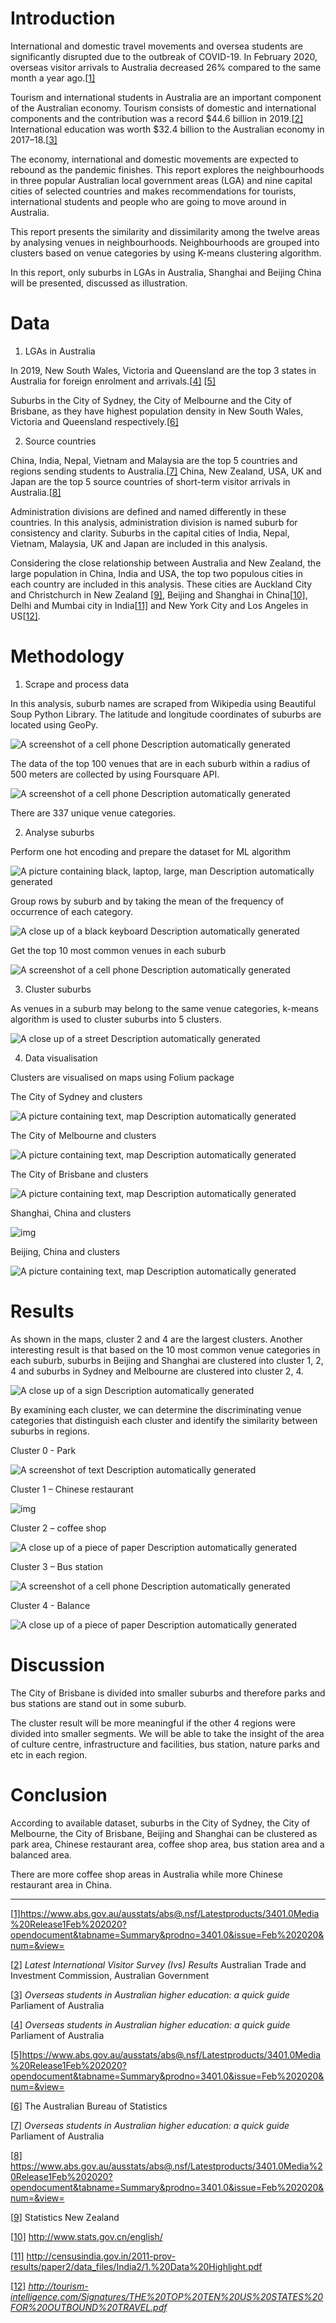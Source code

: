 # Introduction

International and domestic travel movements and oversea students are significantly disrupted due to the outbreak of COVID-19. In February 2020, overseas visitor arrivals to Australia decreased 26% compared to the same month a year ago.[[1\]](#_ftn1) 

Tourism and international students in Australia are an important component of the Australian economy. Tourism consists of domestic and international components and the contribution was a record $44.6 billion in 2019.[[2\]](#_ftn2) International education was worth $32.4 billion to the Australian economy in 2017–18.[[3\]](#_ftn3) 

The economy, international and domestic movements are expected to rebound as the pandemic finishes. This report explores the neighbourhoods in three popular Australian local government areas (LGA) and nine capital cities of selected countries and makes recommendations for tourists, international students and people who are going to move around in Australia. 

This report presents the similarity and dissimilarity among the twelve areas by analysing venues in neighbourhoods. Neighbourhoods are grouped into clusters based on venue categories by using K-means clustering algorithm.

In this report, only suburbs in LGAs in Australia, Shanghai and Beijing China will be presented, discussed as illustration.

# Data

1. LGAs in Australia

In 2019, New South Wales, Victoria and Queensland are the top 3 states in Australia for foreign enrolment and arrivals.[[4\]](#_ftn4) [[5\]](#_ftn5) 

Suburbs in the City of Sydney, the City of Melbourne and the City of Brisbane, as they have highest population density in New South Wales, Victoria and Queensland respectively.[[6\]](#_ftn6)

2. Source countries

China, India, Nepal, Vietnam and Malaysia are the top 5 countries and regions sending students to Australia.[[7\]](#_ftn7) China, New Zealand, USA, UK and Japan are the top 5 source countries of short-term visitor arrivals in Australia.[[8\]](#_ftn8)

Administration divisions are defined and named differently in these countries. In this analysis, administration division is named suburb for consistency and clarity. Suburbs in the capital cities of India, Nepal, Vietnam, Malaysia, UK and Japan are included in this analysis. 

Considering the close relationship between Australia and New Zealand, the large population in China, India and USA, the top two populous cities in each country are included in this analysis. These cities are Auckland City and Christchurch in New Zealand [[9\]](#_ftn9), Beijing and Shanghai in China[[10\]](#_ftn10), Delhi and Mumbai city in India[[11\]](#_ftn11) and New York City and Los Angeles in US[[12\]](#_ftn12).

# Methodology

1. Scrape and process data

In this analysis, suburb names are scraped from Wikipedia using Beautiful Soup Python Library. The latitude and longitude coordinates of suburbs are located using GeoPy.

![A screenshot of a cell phone  Description automatically generated](file:////Users/xiao/Library/Group%20Containers/UBF8T346G9.Office/TemporaryItems/msohtmlclip/clip_image001.png)

The data of the top 100 venues that are in each suburb within a radius of 500 meters are collected by using Foursquare API.

![A screenshot of a cell phone  Description automatically generated](file:////Users/xiao/Library/Group%20Containers/UBF8T346G9.Office/TemporaryItems/msohtmlclip/clip_image002.png)

There are 337 unique venue categories.

2. Analyse suburbs

Perform one hot encoding and prepare the dataset for ML algorithm

![A picture containing black, laptop, large, man  Description automatically generated](file:////Users/xiao/Library/Group%20Containers/UBF8T346G9.Office/TemporaryItems/msohtmlclip/clip_image003.png)

Group rows by suburb and by taking the mean of the frequency of occurrence of each category.

![A close up of a black keyboard  Description automatically generated](file:////Users/xiao/Library/Group%20Containers/UBF8T346G9.Office/TemporaryItems/msohtmlclip/clip_image004.png)

Get the top 10 most common venues in each suburb

![A screenshot of a cell phone  Description automatically generated](file:////Users/xiao/Library/Group%20Containers/UBF8T346G9.Office/TemporaryItems/msohtmlclip/clip_image005.png)

3.  Cluster suburbs

As venues in a suburb may belong to the same venue categories, k-means algorithm is used to cluster suburbs into 5 clusters. 

![A close up of a street  Description automatically generated](file:////Users/xiao/Library/Group%20Containers/UBF8T346G9.Office/TemporaryItems/msohtmlclip/clip_image006.png)

4. Data visualisation

Clusters are visualised on maps using Folium package

The City of Sydney and clusters

![A picture containing text, map  Description automatically generated](file:////Users/xiao/Library/Group%20Containers/UBF8T346G9.Office/TemporaryItems/msohtmlclip/clip_image007.png)

The City of Melbourne and clusters

![A picture containing text, map  Description automatically generated](file:////Users/xiao/Library/Group%20Containers/UBF8T346G9.Office/TemporaryItems/msohtmlclip/clip_image008.png)

The City of Brisbane and clusters

![A picture containing text, map  Description automatically generated](file:////Users/xiao/Library/Group%20Containers/UBF8T346G9.Office/TemporaryItems/msohtmlclip/clip_image009.png)

Shanghai, China and clusters

![img](file:////Users/xiao/Library/Group%20Containers/UBF8T346G9.Office/TemporaryItems/msohtmlclip/clip_image010.png)

Beijing, China and clusters

![A picture containing text, map  Description automatically generated](file:////Users/xiao/Library/Group%20Containers/UBF8T346G9.Office/TemporaryItems/msohtmlclip/clip_image011.png)

# Results

As shown in the maps, cluster 2 and 4 are the largest clusters. Another interesting result is that based on the 10 most common venue categories in each suburb, suburbs in Beijing and Shanghai are clustered into cluster 1, 2, 4 and suburbs in Sydney and Melbourne are clustered into cluster 2, 4.

![A close up of a sign  Description automatically generated](file:////Users/xiao/Library/Group%20Containers/UBF8T346G9.Office/TemporaryItems/msohtmlclip/clip_image012.png)

By examining each cluster, we can determine the discriminating venue categories that distinguish each cluster and identify the similarity between suburbs in regions.

Cluster 0 - Park

![A screenshot of text  Description automatically generated](file:////Users/xiao/Library/Group%20Containers/UBF8T346G9.Office/TemporaryItems/msohtmlclip/clip_image013.png)

Cluster 1 – Chinese restaurant 

![img](file:////Users/xiao/Library/Group%20Containers/UBF8T346G9.Office/TemporaryItems/msohtmlclip/clip_image014.png)

Cluster 2 – coffee shop

![A close up of a piece of paper  Description automatically generated](file:////Users/xiao/Library/Group%20Containers/UBF8T346G9.Office/TemporaryItems/msohtmlclip/clip_image015.png)

Cluster 3 – Bus station

![A screenshot of a cell phone  Description automatically generated](file:////Users/xiao/Library/Group%20Containers/UBF8T346G9.Office/TemporaryItems/msohtmlclip/clip_image016.png)

Cluster 4 - Balance

![A close up of a piece of paper  Description automatically generated](file:////Users/xiao/Library/Group%20Containers/UBF8T346G9.Office/TemporaryItems/msohtmlclip/clip_image017.png)

# Discussion

The City of Brisbane is divided into smaller suburbs and therefore parks and bus stations are stand out in some suburb. 

 

The cluster result will be more meaningful if the other 4 regions were divided into smaller segments. We will be able to take the insight of the area of culture centre, infrastructure and facilities, bus station, nature parks and etc in each region.

# Conclusion

According to available dataset, suburbs in the City of Sydney, the City of Melbourne, the City of Brisbane, Beijing and Shanghai can be clustered as park area, Chinese restaurant area, coffee shop area, bus station area and a balanced area.

There are more coffee shop areas in Australia while more Chinese restaurant area in China.

------

[[1\]](#_ftnref1)https://www.abs.gov.au/ausstats/abs@.nsf/Latestproducts/3401.0Media%20Release1Feb%202020?opendocument&tabname=Summary&prodno=3401.0&issue=Feb%202020&num=&view=

[[2\]](#_ftnref2) *Latest International Visitor Survey (Ivs) Results* Australian Trade and Investment Commission, Australian Government

[[3\]](#_ftnref3) *Overseas students in Australian higher education: a quick guide* Parliament of Australia 

[[4\]](#_ftnref4) *Overseas students in Australian higher education: a quick guide* Parliament of Australia 

[[5\]](#_ftnref5)https://www.abs.gov.au/ausstats/abs@.nsf/Latestproducts/3401.0Media%20Release1Feb%202020?opendocument&tabname=Summary&prodno=3401.0&issue=Feb%202020&num=&view=

[[6\]](#_ftnref6) The Australian Bureau of Statistics

[[7\]](#_ftnref7) *Overseas students in Australian higher education: a quick guide* Parliament of Australia 

[[8\]](#_ftnref8) https://www.abs.gov.au/ausstats/abs@.nsf/Latestproducts/3401.0Media%20Release1Feb%202020?opendocument&tabname=Summary&prodno=3401.0&issue=Feb%202020&num=&view=

[[9\]](#_ftnref9) Statistics New Zealand

[[10\]](#_ftnref10) http://www.stats.gov.cn/english/

[[11\]](#_ftnref11) <http://censusindia.gov.in/2011-prov-results/paper2/data_files/India2/1.%20Data%20Highlight.pdf>

[[12\]](#_ftnref12) *http://tourism-intelligence.com/Signatures/THE%20TOP%20TEN%20US%20STATES%20FOR%20OUTBOUND%20TRAVEL.pdf*